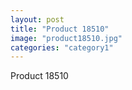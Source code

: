```yaml
---
layout: post
title: "Product 18510"
image: "product18510.jpg"
categories: "category1"
---
```

Product 18510
